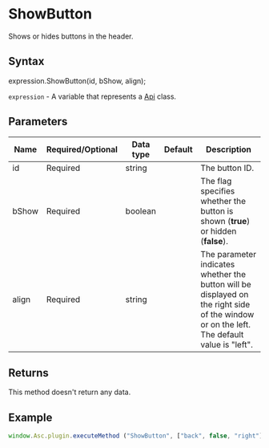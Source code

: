 # ShowButton

Shows or hides buttons in the header.

## Syntax

expression.ShowButton(id, bShow, align);

`expression` - A variable that represents a [Api](../Api.md) class.

## Parameters

| **Name** | **Required/Optional** | **Data type** | **Default** | **Description** |
| ------------- | ------------- | ------------- | ------------- | ------------- |
| id | Required | string |  | The button ID. |
| bShow | Required | boolean |  | The flag specifies whether the button is shown (**true**) or hidden (**false**). |
| align | Required | string |  | The parameter indicates whether the button will be displayed on the right side of the window or on the left. The default value is "left". |

## Returns

This method doesn't return any data.

## Example

```javascript
window.Asc.plugin.executeMethod ("ShowButton", ["back", false, "right"]);
```
